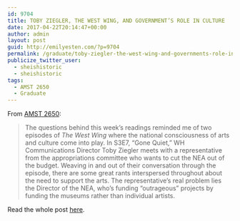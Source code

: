```yaml
---
id: 9704
title: TOBY ZIEGLER, THE WEST WING, AND GOVERNMENT’S ROLE IN CULTURE
date: 2017-04-22T20:14:47+00:00
author: admin
layout: post
guid: http://emilyesten.com/?p=9704
permalink: /graduate/toby-ziegler-the-west-wing-and-governments-role-in-culture/
publicize_twitter_user:
  - sheishistoric
  - sheishistoric
tags:
  - AMST 2650
  - Graduate
---
```

From [AMST 2650](http://blogs.brown.edu/amst-2650-s01-spring-2017/):

> The questions behind this week’s readings reminded me of two episodes of _The West Wing_ where the national consciousness of arts and culture come into play. In S3E7, “Gone Quiet,” WH Communications Director Toby Ziegler meets with a representative from the appropriations committee who wants to cut the NEA out of the budget. Weaving in and out of their conversation through the episode, there are some great rants interspersed throughout about the need to support the arts. The representative’s real problem lies the Director of the NEA, who’s funding “outrageous” projects by funding the museums rather than individual artists.

Read the whole post [here](http://blogs.brown.edu/amst-2650-s01-spring-2017/2017/04/19/toby-ziegler-the-west-wing-and-governments-role-in-culture/).
